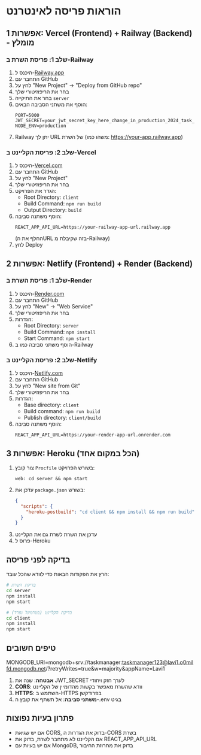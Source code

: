 # הוראות פריסה לאינטרנט

## אפשרות 1: Vercel (Frontend) + Railway (Backend) - מומלץ

### שלב 1: פריסת השרת ב-Railway

1. היכנס ל-[Railway.app](https://railway.app)
2. התחבר עם GitHub
3. לחץ על "New Project" → "Deploy from GitHub repo"
4. בחר את הריפוזיטורי שלך
5. בחר את התיקייה `server`
6. הוסף את משתני הסביבה הבאים:
   ```
   PORT=5000
   JWT_SECRET=your_jwt_secret_key_here_change_in_production_2024_task_manager_app
   NODE_ENV=production
   ```
7. Railway יתן לך URL של השרת (משהו כמו: https://your-app.railway.app)

### שלב 2: פריסת הקליינט ב-Vercel

1. היכנס ל-[Vercel.com](https://vercel.com)
2. התחבר עם GitHub
3. לחץ על "New Project"
4. בחר את הריפוזיטורי שלך
5. הגדר את הפרויקט:
   - Root Directory: `client`
   - Build Command: `npm run build`
   - Output Directory: `build`
6. הוסף משתנה סביבה:
   ```
   REACT_APP_API_URL=https://your-railway-app-url.railway.app
   ```
   (החלף את הURL בזה שקיבלת מ-Railway)
7. לחץ Deploy

## אפשרות 2: Netlify (Frontend) + Render (Backend)

### שלב 1: פריסת השרת ב-Render

1. היכנס ל-[Render.com](https://render.com)
2. התחבר עם GitHub
3. לחץ על "New" → "Web Service"
4. בחר את הריפוזיטורי שלך
5. הגדרות:
   - Root Directory: `server`
   - Build Command: `npm install`
   - Start Command: `npm start`
6. הוסף משתני סביבה כמו ב-Railway

### שלב 2: פריסת הקליינט ב-Netlify

1. היכנס ל-[Netlify.com](https://netlify.com)
2. התחבר עם GitHub
3. לחץ על "New site from Git"
4. בחר את הריפוזיטורי שלך
5. הגדרות:
   - Base directory: `client`
   - Build command: `npm run build`
   - Publish directory: `client/build`
6. הוסף משתנה סביבה:
   ```
   REACT_APP_API_URL=https://your-render-app-url.onrender.com
   ```

## אפשרות 3: Heroku (הכל במקום אחד)

1. צור קובץ `Procfile` בשורש הפרויקט:
   ```
   web: cd server && npm start
   ```
2. עדכן את `package.json` בשורש:
   ```json
   {
     "scripts": {
       "heroku-postbuild": "cd client && npm install && npm run build"
     }
   }
   ```
3. עדכן את השרת לשרת גם את הקליינט
4. פרוס ל-Heroku

## בדיקה לפני פריסה

הרץ את הפקודות הבאות כדי לוודא שהכל עובד:

```bash
# בדיקת השרת
cd server
npm install
npm start

# בדיקת הקליינט (בטרמינל נפרד)
cd client
npm install
npm start
```

## טיפים חשובים
   MONGODB_URI=mongodb+srv://taskmanager:taskmanager123@lavi1.o0milfd.mongodb.net/?retryWrites=true&w=majority&appName=Lavi1

1. **אבטחה**: שנה את JWT_SECRET לערך חזק ויחודי
2. **CORS**: וודא שהשרת מאפשר בקשות מהדומיין של הקליינט
3. **HTTPS**: השתמש ב-HTTPS בפרודקשן
4. **משתני סביבה**: אל תשתף את קובץ ה-.env בגיט

## פתרון בעיות נפוצות

- אם יש שגיאת CORS, בדוק את הגדרות ה-CORS בשרת
- אם הקליינט לא מתחבר לשרת, בדוק את REACT_APP_API_URL
- אם יש בעיות עם MongoDB, בדוק את מחרוזת החיבור
